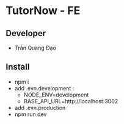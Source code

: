# TutorNow - FE
## Developer
-   Trần Quang Đạo
## Install
- npm i
- add .evn.development :
  + NODE_ENV=development
  + BASE_API_URL=http://localhost:3002
- add .evn.production
- npm run dev

